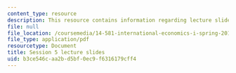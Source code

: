 ```yaml
---
content_type: resource
description: This resource contains information regarding lecture slide 5.
file: null
file_location: /coursemedia/14-581-international-economics-i-spring-2013/b3ce546caa2bd5bf0ec9f6316179cff4_MIT14_581S13_Lecslides5.pdf
file_type: application/pdf
resourcetype: Document
title: Session 5 lecture slides
uid: b3ce546c-aa2b-d5bf-0ec9-f6316179cff4
---
```

